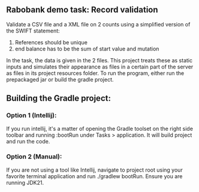 ## Rabobank demo task: Record validation

Validate a CSV file and a XML file on 2 counts using a simplified version of the SWIFT statement:

1. References should be unique
2. end balance has to be the sum of start value and mutation

In the task, the data is given in the 2 files. This project treats these as static inputs and simulates their appearance as files in a certain part of the server as files in its project resources folder.
To run the program, either run the prepackaged jar or build the gradle project.

## Building the Gradle project:
### Option 1 (Intellij):
If you run intellij, it's a matter of opening the Gradle toolset on the right side toolbar and running :bootRun under Tasks > application. It will build project and run the code.

### Option 2 (Manual):
If you are not using a tool like Intellij, navigate to project root using your favorite terminal application and run ./gradlew bootRun. Ensure you are running JDK21.
